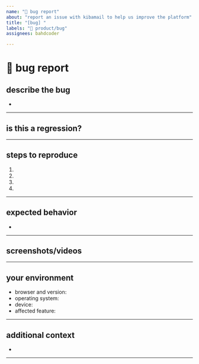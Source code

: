 ```yaml
---
name: "🐛 bug report"
about: "report an issue with kibamail to help us improve the platform"
title: "[bug] "
labels: "🐛 product/bug"
assignees: bahdcoder

---
```


# **🐞 bug report**

## **describe the bug**
<!-- a clear and concise description of what the bug is. be specific about which kibamail feature or component is affected. -->

*

---

## **is this a regression?**
<!-- did this behavior work correctly in a previous version of kibamail? -->
<!-- yes, the last version in which this bug was not present was: ... -->

---

## **steps to reproduce**

<!-- provide detailed steps to reproduce the issue in kibamail:
example:
1. log into kibamail dashboard
2. navigate to email campaigns section
3. try to create a new campaign with [specific details]
4. see error [describe the error] -->

1.
2.
3.
4.

---

## **expected behavior**
<!-- a clear and concise description of what you expected to happen in kibamail. -->

*

---

## **screenshots/videos**
<!-- highly recommended: please add screenshots or screen recordings to help explain your problem.
     this visual evidence greatly helps our team understand and fix issues faster. -->

<!-- drag and drop images here or provide links to videos -->

---

## **your environment**

<!-- please complete the following information about your setup: -->

* browser and version: <!-- e.g., chrome 120.0.6099.129 -->
* operating system: <!-- e.g., macos 13.1, windows 11, ubuntu 22.04 -->
* device: <!-- e.g., desktop, iphone 14, samsung galaxy s22 -->
* affected feature: <!-- e.g., email campaigns, contact management, analytics -->

---

## **additional context**
<!-- add any other context about the problem here. for example, does it happen consistently or intermittently? -->

*

---

<!-- before submitting, please search existing issues to avoid duplicates.
     for urgent issues, you can also contact our support team at engineering@kibamail.com -->